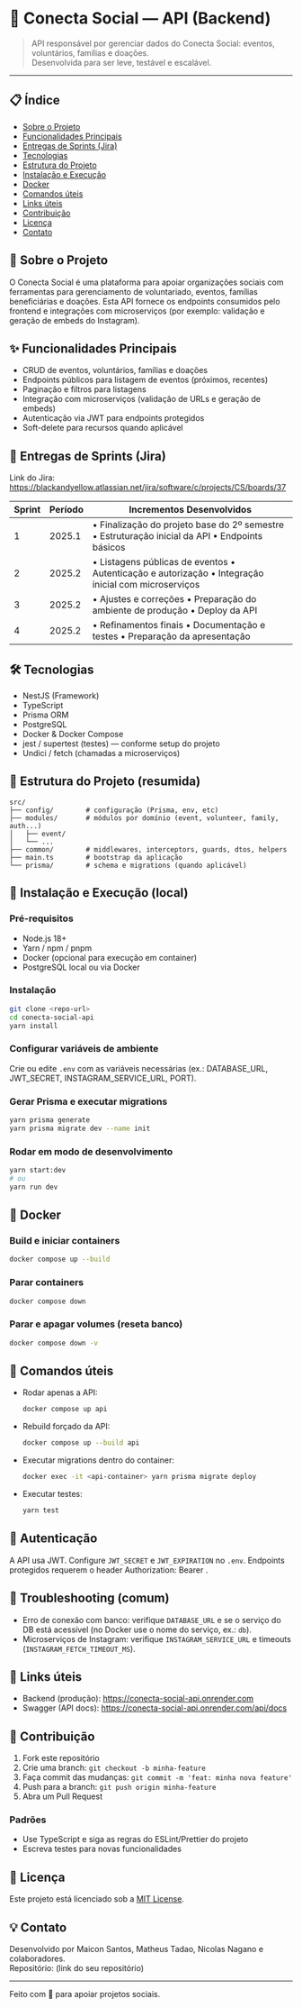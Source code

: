 # 🌱 Conecta Social — API (Backend)

> API responsável por gerenciar dados do Conecta Social: eventos, voluntários, famílias e doações.  
> Desenvolvida para ser leve, testável e escalável.

---

## 📋 Índice

-  [Sobre o Projeto](#-sobre-o-projeto)
-  [Funcionalidades Principais](#-funcionalidades-principais)
-  [Entregas de Sprints (Jira)](#-entregas-de-sprints-jira)
-  [Tecnologias](#-tecnologias)
-  [Estrutura do Projeto](#-estrutura-do-projeto)
-  [Instalação e Execução](#-instalação-e-execução)
-  [Docker](#-docker)
-  [Comandos úteis](#-comandos-úteis)
-  [Links úteis](#-links-úteis)
-  [Contribuição](#-contribuição)
-  [Licença](#-licença)
-  [Contato](#-contato)

## 🎯 Sobre o Projeto

O Conecta Social é uma plataforma para apoiar organizações sociais com ferramentas para gerenciamento de voluntariado, eventos, famílias beneficiárias e doações. Esta API fornece os endpoints consumidos pelo frontend e integrações com microserviços (por exemplo: validação e geração de embeds do Instagram).

## ✨ Funcionalidades Principais

- CRUD de eventos, voluntários, famílias e doações
- Endpoints públicos para listagem de eventos (próximos, recentes)
- Paginação e filtros para listagens
- Integração com microserviços (validação de URLs e geração de embeds)
- Autenticação via JWT para endpoints protegidos
- Soft-delete para recursos quando aplicável

## 🚀 Entregas de Sprints (Jira)

Link do Jira: https://blackandyellow.atlassian.net/jira/software/c/projects/CS/boards/37

| Sprint | Período    | Incrementos Desenvolvidos |
|--------|------------|---------------------------|
| 1      | 2025.1     | • Finalização do projeto base do 2º semestre • Estruturação inicial da API • Endpoints básicos |
| 2      | 2025.2     | • Listagens públicas de eventos • Autenticação e autorização • Integração inicial com microserviços |
| 3      | 2025.2     | • Ajustes e correções • Preparação do ambiente de produção • Deploy da API |
| 4      | 2025.2     | • Refinamentos finais • Documentação e testes • Preparação da apresentação |

## 🛠 Tecnologias

- NestJS (Framework)
- TypeScript
- Prisma ORM
- PostgreSQL
- Docker & Docker Compose
- jest / supertest (testes) — conforme setup do projeto
- Undici / fetch (chamadas a microserviços)

## 📁 Estrutura do Projeto (resumida)

```
src/
├── config/        # configuração (Prisma, env, etc)
├── modules/       # módulos por domínio (event, volunteer, family, auth...)
│   ├── event/
│   └── ...
├── common/        # middlewares, interceptors, guards, dtos, helpers
├── main.ts        # bootstrap da aplicação
└── prisma/        # schema e migrations (quando aplicável)
```

## 🚀 Instalação e Execução (local)

### Pré-requisitos
- Node.js 18+
- Yarn / npm / pnpm
- Docker (opcional para execução em container)
- PostgreSQL local ou via Docker

### Instalação
```bash
git clone <repo-url>
cd conecta-social-api
yarn install
```

### Configurar variáveis de ambiente
Crie ou edite `.env` com as variáveis necessárias (ex.: DATABASE_URL, JWT_SECRET, INSTAGRAM_SERVICE_URL, PORT).

### Gerar Prisma e executar migrations
```bash
yarn prisma generate
yarn prisma migrate dev --name init
```

### Rodar em modo de desenvolvimento
```bash
yarn start:dev
# ou
yarn run dev
```

## 🐳 Docker

### Build e iniciar containers
```bash
docker compose up --build
```

### Parar containers
```bash
docker compose down
```

### Parar e apagar volumes (reseta banco)
```bash
docker compose down -v
```

## 🧪 Comandos úteis

- Rodar apenas a API:
  ```bash
  docker compose up api
  ```
- Rebuild forçado da API:
  ```bash
  docker compose up --build api
  ```
- Executar migrations dentro do container:
  ```bash
  docker exec -it <api-container> yarn prisma migrate deploy
  ```
- Executar testes:
  ```bash
  yarn test
  ```

## 🔐 Autenticação

A API usa JWT. Configure `JWT_SECRET` e `JWT_EXPIRATION` no `.env`. Endpoints protegidos requerem o header Authorization: Bearer <token>.

## 🐛 Troubleshooting (comum)

- Erro de conexão com banco: verifique `DATABASE_URL` e se o serviço do DB está acessível (no Docker use o nome do serviço, ex.: `db`).
- Microserviços de Instagram: verifique `INSTAGRAM_SERVICE_URL` e timeouts (`INSTAGRAM_FETCH_TIMEOUT_MS`).

## 🔗 Links úteis
- Backend (produção): https://conecta-social-api.onrender.com
- Swagger (API docs): https://conecta-social-api.onrender.com/api/docs

## 🤝 Contribuição

1. Fork este repositório
2. Crie uma branch: `git checkout -b minha-feature`
3. Faça commit das mudanças: `git commit -m 'feat: minha nova feature'`
4. Push para a branch: `git push origin minha-feature`
5. Abra um Pull Request

### Padrões
- Use TypeScript e siga as regras do ESLint/Prettier do projeto
- Escreva testes para novas funcionalidades

## 📄 Licença

Este projeto está licenciado sob a [MIT License](LICENSE).

## 💡 Contato

Desenvolvido por Maicon Santos, Matheus Tadao, Nicolas Nagano e colaboradores.  
Repositório: (link do seu repositório)

---
Feito com 💙 para apoiar projetos sociais.
